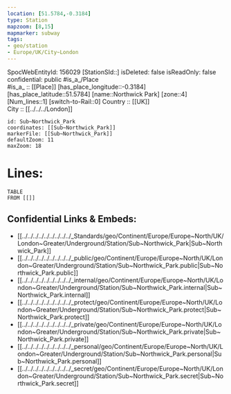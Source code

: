 ```yaml
---
location: [51.5784,-0.3184] 
type: Station 
mapzoom: [8,15] 
mapmarker: subway 
tags:
- geo/station
- Europe/UK/City~London
---
```

SpocWebEntityId: 156029
[StationSId::] 
isDeleted: false
isReadOnly: false
confidential: public
#is_a_/Place  
#is_a_ :: [[Place]] 
[has_place_longitude::-0.3184] 
[has_place_latitude::51.5784] 
[name::Northwick Park] 
[zone::4] 
[Num_lines::1] 
[switch-to-Rail::0] 
Country :: [[UK]]  
City :: [[../../../London]]  


```leaflet
id: Sub~Northwick_Park
coordinates: [[Sub~Northwick_Park]] 
markerFile: [[Sub~Northwick_Park]] 
defaultZoom: 11 
maxZoom: 18
```


# Lines: 
```dataview
TABLE 
FROM [[]] 
```

## Confidential Links & Embeds: 
- [[../../../../../../../../../_Standards/geo/Continent/Europe/Europe~North/UK/London~Greater/Underground/Station/Sub~Northwick_Park|Sub~Northwick_Park]] 
- [[../../../../../../../../../_public/geo/Continent/Europe/Europe~North/UK/London~Greater/Underground/Station/Sub~Northwick_Park.public|Sub~Northwick_Park.public]] 
- [[../../../../../../../../../_internal/geo/Continent/Europe/Europe~North/UK/London~Greater/Underground/Station/Sub~Northwick_Park.internal|Sub~Northwick_Park.internal]] 
- [[../../../../../../../../../_protect/geo/Continent/Europe/Europe~North/UK/London~Greater/Underground/Station/Sub~Northwick_Park.protect|Sub~Northwick_Park.protect]] 
- [[../../../../../../../../../_private/geo/Continent/Europe/Europe~North/UK/London~Greater/Underground/Station/Sub~Northwick_Park.private|Sub~Northwick_Park.private]] 
- [[../../../../../../../../../_personal/geo/Continent/Europe/Europe~North/UK/London~Greater/Underground/Station/Sub~Northwick_Park.personal|Sub~Northwick_Park.personal]] 
- [[../../../../../../../../../_secret/geo/Continent/Europe/Europe~North/UK/London~Greater/Underground/Station/Sub~Northwick_Park.secret|Sub~Northwick_Park.secret]] 
